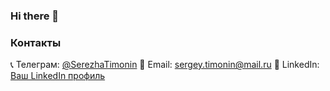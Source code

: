 ### Hi there 👋

### Контакты

📞 Телеграм: [@SerezhaTimonin](ссылка)
📧 Email: sergey.timonin@mail.ru
💼 LinkedIn: [Ваш LinkedIn профиль](ссылка)


<!--
**SergeyTimonin/SergeyTimonin** is a ✨ _special_ ✨ repository because its `README.md` (this file) appears on your GitHub profile.

Here are some ideas to get you started:

- 🔭 I’m currently working on ...
- 🌱 I’m currently learning ...
- 👯 I’m looking to collaborate on ...
- 🤔 I’m looking for help with ...
- 💬 Ask me about ...
- 📫 How to reach me: ...
- 😄 Pronouns: ...
- ⚡ Fun fact: ...
-->
